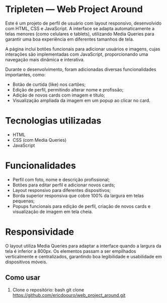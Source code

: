 # Tripleten — Web Project Around

Este é um projeto de perfil de usuário com layout responsivo, desenvolvido com HTML, CSS e JavaScript. A interface se adapta automaticamente a telas menores (como celulares e tablets), utilizando Media Queries para garantir uma boa experiência em diferentes tamanhos de tela.

A página inclui botões funcionais para adicionar usuários e imagens, cujas interações são implementadas com JavaScript, proporcionando uma navegação mais dinâmica e interativa.

Durante o desenvolvimento, foram adicionadas diversas funcionalidades importantes, como:

- Botão de curtida (like) nos cartões;
- Edição de perfil, permitindo alterar nome e profissão;
- Adição de novos cards com imagem e título;
- Visualização ampliada da imagem em um popup ao clicar no card.

# Tecnologias utilizadas

- HTML
- CSS (com Media Queries)
- JavaScript

# Funcionalidades

- Perfil com foto, nome e descrição profissional;
- Botões para editar perfil e adicionar novos cards;
- Layout responsivo para diferentes dispositivos;
- Borda superior responsiva que cobre 100% da largura em telas pequenas;
- Popups funcionais para edição de perfil, criação de novos cards e visualização de imagem em tela cheia.

# Responsividade

O layout utiliza Media Queries para adaptar a interface quando a largura da tela é inferior a 800px. Os elementos passam a ser empilhados verticalmente e centralizados, garantindo boa legibilidade e usabilidade em dispositivos móveis.

## Como usar

1. Clone o repositório:
   bash
   git clone https://github.com/ericdoouro/web_project_around.git
